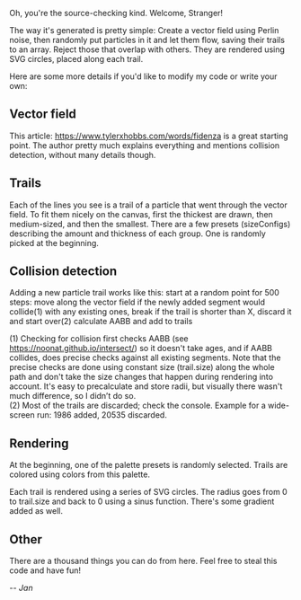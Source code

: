 Oh, you're the source-checking kind. Welcome, Stranger!

The way it's generated is pretty simple: Create a vector field using Perlin noise, then randomly put particles in it and let them flow, saving their trails to an array. Reject those that overlap with others. They are rendered using SVG circles, placed along each trail.

Here are some more details if you'd like to modify my code or write your own:


## Vector field

This article: https://www.tylerxhobbs.com/words/fidenza is a great starting point. The author pretty much explains everything and mentions collision detection, without many details though.

## Trails

Each of the lines you see is a trail of a particle that went through the vector field. To fit them nicely on the canvas, first the thickest are drawn, then medium-sized, and then the smallest. There are a few presets (sizeConfigs) describing the amount and thickness of each group. One is randomly picked at the beginning.


## Collision detection

Adding a new particle trail works like this: start at a random point for 500 steps: move along the vector field if the newly added segment would collide(1) with any existing ones, break if the trail is shorter than X, discard it and start over(2) calculate AABB and add to trails

(1) Checking for collision first checks AABB (see https://noonat.github.io/intersect/) so it doesn't take ages, and if AABB collides, does precise checks against all existing segments. Note that the precise checks are done using constant size (trail.size) along the whole path and don't take the size changes that happen during rendering into account. It's easy to precalculate and store radii, but visually there wasn't much difference, so I didn’t do so.  
(2) Most of the trails are discarded; check the console. Example for a wide-screen run: 1986 added, 20535 discarded.


## Rendering

At the beginning, one of the palette presets is randomly selected. Trails are colored using colors from this palette.

Each trail is rendered using a series of SVG circles. The radius goes from 0 to trail.size and back to 0 using a sinus function. There's some gradient added as well.


## Other

There are a thousand things you can do from here. Feel free to steal this code and have fun!  
  
-- *Jan*
